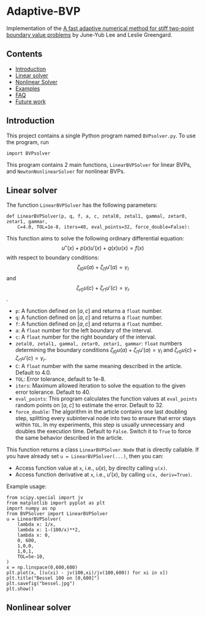 # Adaptive-BVP
Implementation of the [A fast adaptive numerical method for stiff two-point boundary value problems](https://math.nyu.edu/~greengar/lee_gr_tpbvp.pdf) by June-Yub Lee and Leslie Greengard.


## Contents
- [Introduction](#introduction)
- [Linear solver](#linear-solver)
- [Nonlinear Solver](#nonlinear-solver)
- [Examples](#examples)
- [FAQ](#faq)
- [Future work](#future-work)

## Introduction
This project contains a single Python program named `BVPsolver.py`. To use the program, run
```
import BVPsolver
```

This program contains 2 main functions, `LinearBVPSolver` for linear BVPs, and `NewtonNonlinearSolver` for nonlinear BVPs.

## Linear solver

The function `LinearBVPSolver` has the following parameters:
```
def LinearBVPSolver(p, q, f, a, c, zetal0, zetal1, gammal, zetar0, zetar1, gammar,
    C=4.0, TOL=1e-8, iters=40, eval_points=32, force_double=False):
```
This function aims to solve the following ordinary differential equation:
$$u''(x) + p(x) u'(x) + q(x) u(x) = f(x)$$
with respect to boundary conditions:
$$\zeta_{l0} u(a) + \zeta_{l1} u'(a) = \gamma_l$$
and
$$\zeta_{r0} u(c) + \zeta_{r1} u'(c) = \gamma_r$$.

- `p`: A function defined on $[a,c]$ and returns a `float` number.
- `q`: A function defined on $[a,c]$ and returns a `float` number.
- `f`: A function defined on $[a,c]$ and returns a `float` number.
- `a`: A `float` number for the left boundary of the interval.
- `c`: A `float` number for the right boundary of the interval.
- `zetal0, zetal1, gammal, zetar0, zetar1, gammar`: `float` numbers determining the boundary conditions $\zeta_{l0} u(a) + \zeta_{l1} u'(a) = \gamma_l$
 and 
$\zeta_{r0} u(c) + \zeta_{r1} u'(c) = \gamma_r$.
- `C`: A `float` number with the same meaning described in the article. Default to 4.0.
- `TOL`: Error tolerance, default to 1e-8.
- `iters`: Maximum allowed iteration to solve the equation to the given error tolerance. Default to 40.
- `eval_points`: This program calculates the function values at `eval_points` random points on $[a,c]$ to estimate the error. Default to 32.
- `force_double`: The algorithm in the article contains one last doubling step, splitting every subinterval node into two to ensure that error stays within `TOL`. In my experiments, this step is usually unnecessary and doubles the execution time. Default to `False`. Switch it to `True` to force the same behavior described in the article.

This function returns a class `LinearBVPSolver.Node` that is directly callable. If you have already set `u = LinearBVPSolver(...)`, then you can:
- Access function value at `x`, i.e., $u(x)$, by direclty calling `u(x)`.
- Access function derivative at `x`, i.e., $u'(x)$, by calling `u(x, deriv=True)`.

Example usage:

```
from scipy.special import jv
from matplotlib import pyplot as plt
import numpy as np
from BVPSolver import LinearBVPSolver
u = LinearBVPSolver(
    lambda x: 1/x,
    lambda x: 1-(100/x)**2,
    lambda x: 0,
    0, 600,
    1,0,0,
    1,0,1,
    TOL=5e-10,
)
x = np.linspace(0,600,600)
plt.plot(x, [(u(xi) - jv(100,xi)/jv(100,600)) for xi in x])
plt.title("Bessel 100 on [0,600]")
plt.savefig("bessel.jpg")
plt.show()
```

## Nonlinear solver




